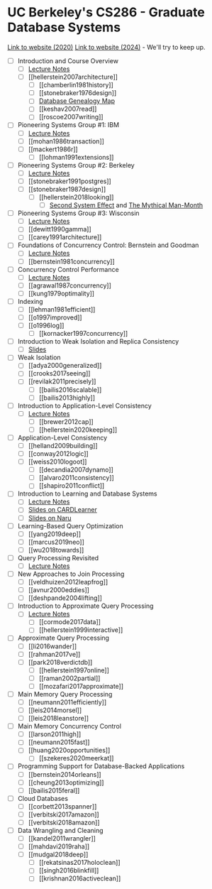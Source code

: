 # UC Berkeley's CS286 - Graduate Database Systems

[Link to website (2020)](https://cs286berkeley.net/sp20#today)
[Link to website (2024)](https://cs286berkeley.net/#grading) - We'll try to keep up.



- [ ] Introduction and Course Overview
	- [ ] [Lecture Notes](https://docs.google.com/document/d/1xYb_nHPbjmVAF_ahUvdRx2OOxI_m9fUP0bpdOUepqXk/edit#heading=h.opw2qul7bk9m)
	- [ ] [[hellerstein2007architecture]]
		- [ ] [[chamberlin1981history]]
		- [ ] [[stonebraker1976design]]
		- [ ] [Database Genealogy Map](https://hpi.de/naumann/projects/rdbms-genealogy.html)
		- [ ] [[keshav2007read]]
		- [ ] [[roscoe2007writing]]

- [ ]  Pioneering Systems Group #1: IBM
	- [ ] [Lecture Notes](https://docs.google.com/document/d/1rOt8eAwTf4iIX-qzIRhatgbOmSJ--mh9Z7F0-ywjo3c/edit?usp=sharing)
	- [ ] [[mohan1986transaction]]
	- [ ] [[mackert1986r]]
		- [ ] [[lohman1991extensions]]

- [ ] Pioneering Systems Group #2: Berkeley
	- [ ] [Lecture Notes](https://docs.google.com/document/d/14LTjziRp3gCI_g8C8RQzx7dZeUx7PlsOYKX6kWutqiQ/edit?usp=sharing)
	- [ ] [[stonebraker1991postgres]]
	- [ ] [[stonebraker1987design]]
		- [ ] [[hellerstein2018looking]]
			- [ ] [Second System Effect](https://en.wikipedia.org/wiki/Second-system_effect) and [The Mythical Man-Month](https://en.wikipedia.org/wiki/The_Mythical_Man-Month)
- [ ] Pioneering Systems Group #3: Wisconsin
	- [ ] [Lecture Notes](https://docs.google.com/document/d/1L9siK1VQn6e9tUWoA3TF16Y6lnEdEnsGte31NuxkdVM/edit#heading=h.opw2qul7bk9m)
	- [ ] [[dewitt1990gamma]]
	- [ ] [[carey1991architecture]]
- [ ] Foundations of Concurrency Control: Bernstein and Goodman
	- [ ] [Lecture Notes](https://docs.google.com/document/d/1mrS7GSb9GYhMo7PyUunfXdS79ZOXIhIoE5OZe9SWr0c/edit?usp=sharing)
	- [ ] [[bernstein1981concurrency]]
- [ ] Concurrency Control Performance
	- [ ] [Lecture Notes](https://docs.google.com/document/d/1Huu1zMfD0Zh0rkQ0KoVomLd5RQr5hJdqhrFRMN32bWg/edit?usp=sharing)
	- [ ] [[agrawal1987concurrency]]
	- [ ] [[kung1979optimality]]
- [ ] Indexing
	- [ ] [[lehman1981efficient]]
	- [ ] [[o1997improved]]
	- [ ] [[o1996log]]
		- [ ] [[kornacker1997concurrency]]
- [ ] Introduction to Weak Isolation and Replica Consistency
	- [ ] [Slides](https://drive.google.com/file/d/1hxAO9HCmcICEEgBmo4sPT8-JHMCF870P/view?usp=sharing)
- [ ] Weak Isolation
	- [ ] [[adya2000generalized]]
	- [ ] [[crooks2017seeing]]
	- [ ] [[revilak2011precisely]]
		- [ ] [[bailis2016scalable]]
		- [ ] [[bailis2013highly]]
- [ ] Introduction to Application-Level Consistency
	- [ ] [Lecture Notes](https://docs.google.com/document/d/1eYKGgqRfhB-KQRD2mC_E8Hm-YVgMkZO2JFd5mfAxJ3E/edit?usp=sharing)
		- [ ] [[brewer2012cap]]
		- [ ] [[hellerstein2020keeping]]
- [ ] Application-Level Consistency
	- [ ] [[helland2009building]]
	- [ ] [[conway2012logic]]
	- [ ] [[weiss2010logoot]]
		- [ ] [[decandia2007dynamo]]
		- [ ] [[alvaro2011consistency]]
		- [ ] [[shapiro2011conflict]]
- [ ] Introduction to Learning and Database Systems
	- [ ] [Lecture Notes](https://docs.google.com/document/d/1fu-ihMbefbQErcRPcds5Bi2TxF4CxLmamWhvqMN3Mig/edit?usp=sharing)
	- [ ] [Slides on CARDLearner](https://drive.google.com/file/d/18DMsYodshkmSmJJFS50LfbZK0vIyIqfn/view?usp=sharing)
	- [ ] [Slides on Naru](https://drive.google.com/file/d/19f3smK7tHueBciHa5I0FAQEXFG_ZHJQc/view?usp=sharing)
- [ ] Learning-Based Query Optimization
	- [ ] [[yang2019deep]]
	- [ ] [[marcus2019neo]]
	- [ ] [[wu2018towards]]
- [ ] Query Processing Revisited
	- [ ] [Lecture Notes](https://docs.google.com/document/d/1clzcplQ_CwQttAlyDmudbyMzmGZywYE9jK9E-zNADwQ/edit?usp=sharing)
- [ ] New Approaches to Join Processing
	- [ ] [[veldhuizen2012leapfrog]]
	- [ ] [[avnur2000eddies]]
	- [ ] [[deshpande2004lifting]]
- [ ] Introduction to Approximate Query Processing
	- [ ] [Lecture Notes](https://docs.google.com/document/d/19IJFdcP_41G9eXDxrTlkyfN9WXzt0l0sUMHd0I0JnHc/edit?usp=sharing)
		- [ ] [[cormode2017data]]
		- [ ] [[hellerstein1999interactive]]
- [ ] Approximate Query Processing
	- [ ] [[li2016wander]]
	- [ ] [[rahman2017ve]]
	- [ ] [[park2018verdictdb]]
		- [ ] [[hellerstein1997online]]
		- [ ] [[raman2002partial]]
		- [ ] [[mozafari2017approximate]]
- [ ] Main Memory Query Processing
	- [ ] [[neumann2011efficiently]]
	- [ ] [[leis2014morsel]]
	- [ ] [[leis2018leanstore]]
- [ ] Main Memory Concurrency Control
	- [ ] [[larson2011high]]
	- [ ] [[neumann2015fast]]
	- [ ] [[huang2020opportunities]]
		- [ ] [[szekeres2020meerkat]]
- [ ] Programming Support for Database-Backed Applications
	- [ ] [[bernstein2014orleans]]
	- [ ] [[cheung2013optimizing]]
	- [ ] [[bailis2015feral]]
- [ ] Cloud Databases
	- [ ] [[corbett2013spanner]]
	- [ ] [[verbitski2017amazon]]
	- [ ] [[verbitski2018amazon]]
- [ ] Data Wrangling and Cleaning
	- [ ] [[kandel2011wrangler]]
	- [ ] [[mahdavi2019raha]]
	- [ ] [[mudgal2018deep]]
		- [ ] [[rekatsinas2017holoclean]]
		- [ ] [[singh2016blinkfill]]
		- [ ] [[krishnan2016activeclean]]
